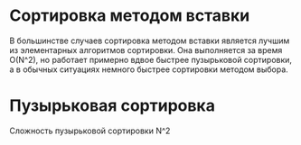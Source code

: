 # Cортировка методом вставки

В большинстве случаев сортировка методом вставки является лучшим из элементарных алгоритмов сортировки. Она выполняется за время O(N^2), но работает примерно вдвое быстрее пузырьковой сортировки, а в обычных ситуациях немного быстрее сортировки методом выбора.

# Пузырьковая сортировка

Сложность пузырьковой сортировки N^2
